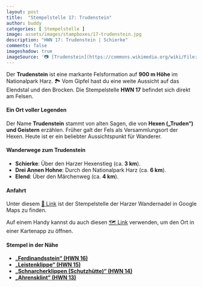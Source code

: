 ```yaml
---
layout: post
title:  "Stempelstelle 17: Trudenstein"
author: buddy
categories: [ Stempelstelle ]
image: assets/images/stampboxes/17-trudenstein.jpg
description: "HWN 17: Trudenstein | Schierke"
comments: false
imageshadow: true
imageSource: '📷 [Trudenstein](https://commons.wikimedia.org/wiki/File:Trudenstein.jpg) von <a href="https://de.wikipedia.org/wiki/Benutzer:Hejkal" class="extiw" title="de:Benutzer:Hejkal">Benutzer:Hejkal</a> unter Lizenz [CC BY-SA 3.0 de](https://creativecommons.org/licenses/by-sa/3.0/de/deed.en)'
---
```


Der **Trudenstein** ist eine markante Felsformation auf **900 m Höhe** im Nationalpark Harz. 🏞️ Vom Gipfel hast du eine weite Aussicht auf das Elendstal und den Brocken. Die Stempelstelle **HWN 17** befindet sich direkt am Felsen.

#### Ein Ort voller Legenden

Der Name **Trudenstein** stammt von alten Sagen, die von **Hexen („Truden“) und Geistern** erzählen. Früher galt der Fels als Versammlungsort der Hexen. Heute ist er ein beliebter Aussichtspunkt für Wanderer.

#### Wanderwege zum Trudenstein

- **Schierke**: Über den Harzer Hexenstieg (ca. **3 km**).
- **Drei Annen Hohne**: Durch den Nationalpark Harz (ca. **6 km**).
- **Elend**: Über den Märchenweg (ca. **4 km**).

#### Anfahrt

Unter diesem [📍 Link](https://www.google.com/maps/dir/?api=1&origin=&destination=51.75342%2C%2010.67951) ist der Stempelstelle der Harzer Wandernadel in Google Maps zu finden.

<div class="android-only">
  Auf einem Handy kannst du auch diesen 
  <a href="geo:51.75342,10.67951">🗺️ Link</a> 
  verwenden, um den Ort in einer Kartenapp zu öffnen.
  <p></p>
</div>

#### Stempel in der Nähe

- [**„Ferdinandsstein“ (HWN 16)**](/stempelstelle-16-ferdinandsstein)
- [**„Leistenklippe“ (HWN 15)**](/stempelstelle-15-leistenklippe)
- [**„Schnarcherklippen (Schutzhütte)“ (HWN 14)**](/stempelstelle-14-schnarcherklippe-schutzhuette)
- [**„Ahrensklint“ (HWN 13)**](/stempelstelle-13-ahrensklint)
